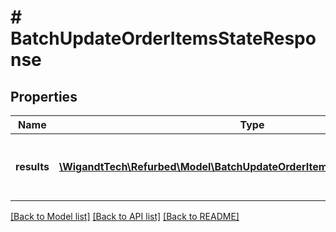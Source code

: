 # # BatchUpdateOrderItemsStateResponse

## Properties

Name | Type | Description | Notes
------------ | ------------- | ------------- | -------------
**results** | [**\WigandtTech\Refurbed\Model\BatchUpdateOrderItemsStateResponseResult[]**](BatchUpdateOrderItemsStateResponseResult.md) | Results of the update operation. In request order. | [optional]

[[Back to Model list]](../../README.md#models) [[Back to API list]](../../README.md#endpoints) [[Back to README]](../../README.md)
